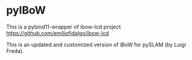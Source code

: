 # pyIBoW

This is a pybind11-wrapper of ibow-lcd project 
https://github.com/emiliofidalgo/ibow-lcd


This is an updated and customized version of iBoW for pySLAM (by Luigi Freda).